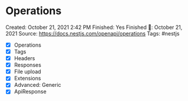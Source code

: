 # Operations

Created: October 21, 2021 2:42 PM
Finished: Yes
Finished 📅: October 21, 2021
Source: https://docs.nestjs.com/openapi/operations
Tags: #nestjs

- [x]  Operations
- [x]  Tags
- [x]  Headers
- [x]  Responses
- [x]  File upload
- [x]  Extensions
- [x]  Advanced: Generic
- [x]  ApiResponse